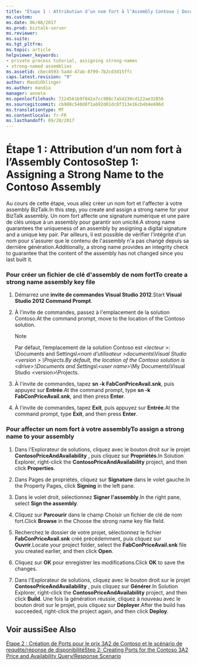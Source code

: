 ```yaml
---
title: "Étape 1 : Attribution d’un nom fort à l’Assembly Contoso | Documents Microsoft"
ms.custom: 
ms.date: 06/08/2017
ms.prod: biztalk-server
ms.reviewer: 
ms.suite: 
ms.tgt_pltfrm: 
ms.topic: article
helpviewer_keywords:
- private process tutorial, assigning strong-names
- strong-named assemblies
ms.assetid: c8ec4593-5a4d-47ab-8799-7b2cd3d15ffc
caps.latest.revision: "9"
author: MandiOhlinger
ms.author: mandia
manager: anneta
ms.openlocfilehash: 7124561b9f842a7cc980c7a54230cd122ae32856
ms.sourcegitcommit: cb908c540d8f1a692d01dc8f313e16cb4b4e696d
ms.translationtype: MT
ms.contentlocale: fr-FR
ms.lasthandoff: 09/20/2017
---
```

# <a name="step-1-assigning-a-strong-name-to-the-contoso-assembly"></a><span data-ttu-id="ee9d5-102">Étape 1 : Attribution d’un nom fort à l’Assembly Contoso</span><span class="sxs-lookup"><span data-stu-id="ee9d5-102">Step 1: Assigning a Strong Name to the Contoso Assembly</span></span>
<span data-ttu-id="ee9d5-103">Au cours de cette étape, vous allez créer un nom fort et l'affecter à votre assembly BizTalk.</span><span class="sxs-lookup"><span data-stu-id="ee9d5-103">In this step, you create and assign a strong name for your BizTalk assembly.</span></span> <span data-ttu-id="ee9d5-104">Un nom fort affecte une signature numérique et une paire de clés unique à un assembly pour garantir son unicité.</span><span class="sxs-lookup"><span data-stu-id="ee9d5-104">A strong name guarantees the uniqueness of an assembly by assigning a digital signature and a unique key pair.</span></span> <span data-ttu-id="ee9d5-105">Par ailleurs, il est possible de vérifier l'intégrité d'un nom pour s'assurer que le contenu de l'assembly n'a pas changé depuis sa dernière génération.</span><span class="sxs-lookup"><span data-stu-id="ee9d5-105">Additionally, a strong name provides an integrity check to guarantee that the content of the assembly has not changed since you last built it.</span></span>  
  
### <a name="to-create-a-strong-name-assembly-key-file"></a><span data-ttu-id="ee9d5-106">Pour créer un fichier de clé d'assembly de nom fort</span><span class="sxs-lookup"><span data-stu-id="ee9d5-106">To create a strong name assembly key file</span></span>  
  
1.  <span data-ttu-id="ee9d5-107">Démarrez une **invite de commandes Visual Studio 2012**.</span><span class="sxs-lookup"><span data-stu-id="ee9d5-107">Start **Visual Studio 2012 Command Prompt**.</span></span>  
  
2.  <span data-ttu-id="ee9d5-108">À l'invite de commandes, passez à l'emplacement de la solution Contoso.</span><span class="sxs-lookup"><span data-stu-id="ee9d5-108">At the command prompt, move to the location of the Contoso solution.</span></span>  
  
    > [!NOTE]
    >  <span data-ttu-id="ee9d5-109">Par défaut, l’emplacement de la solution Contoso est  *\<lecteur >*: \Documents and Settings\\*\<nom d’utilisateur >*documents\Visual Studio \<version > \Projects.</span><span class="sxs-lookup"><span data-stu-id="ee9d5-109">By default, the location of the Contoso solution is *\<drive>*:\Documents and Settings\\*\<user name>*\My Documents\Visual Studio \<version>\Projects.</span></span>  
  
3.  <span data-ttu-id="ee9d5-110">À l'invite de commandes, tapez **sn -k FabConPriceAvail.snk**, puis appuyez sur **Entrée**.</span><span class="sxs-lookup"><span data-stu-id="ee9d5-110">At the command prompt, type **sn -k FabConPriceAvail.snk**, and then press **Enter**.</span></span>  
  
4.  <span data-ttu-id="ee9d5-111">À l'invite de commandes, tapez **Exit**, puis appuyez sur **Entrée**.</span><span class="sxs-lookup"><span data-stu-id="ee9d5-111">At the command prompt, type **Exit**, and then press **Enter**.</span></span>  
  
### <a name="to-assign-a-strong-name-to-your-assembly"></a><span data-ttu-id="ee9d5-112">Pour affecter un nom fort à votre assembly</span><span class="sxs-lookup"><span data-stu-id="ee9d5-112">To assign a strong name to your assembly</span></span>  
  
1.  <span data-ttu-id="ee9d5-113">Dans l'Explorateur de solutions, cliquez avec le bouton droit sur le projet **ContosoPriceAndAvailability** , puis cliquez sur **Propriétés**.</span><span class="sxs-lookup"><span data-stu-id="ee9d5-113">In Solution Explorer, right-click the **ContosoPriceAndAvailability** project, and then click **Properties**.</span></span>  
  
2.  <span data-ttu-id="ee9d5-114">Dans Pages de propriétés, cliquez sur **Signature** dans le volet gauche.</span><span class="sxs-lookup"><span data-stu-id="ee9d5-114">In the Property Pages, click **Signing** in the left pane.</span></span>  
  
3.  <span data-ttu-id="ee9d5-115">Dans le volet droit, sélectionnez **Signer l'assembly**.</span><span class="sxs-lookup"><span data-stu-id="ee9d5-115">In the right pane, select **Sign the assembly**.</span></span>  
  
4.  <span data-ttu-id="ee9d5-116">Cliquez sur **Parcourir** dans le champ Choisir un fichier de clé de nom fort.</span><span class="sxs-lookup"><span data-stu-id="ee9d5-116">Click **Browse** in the Choose the strong name key file field.</span></span>  
  
5.  <span data-ttu-id="ee9d5-117">Recherchez le dossier de votre projet, sélectionnez le fichier **FabConPriceAvail.snk** créé précédemment, puis cliquez sur **Ouvrir**.</span><span class="sxs-lookup"><span data-stu-id="ee9d5-117">Locate your project folder, select the **FabConPriceAvail.snk** file you created earlier, and then click **Open**.</span></span>  
  
6.  <span data-ttu-id="ee9d5-118">Cliquez sur **OK** pour enregistrer les modifications.</span><span class="sxs-lookup"><span data-stu-id="ee9d5-118">Click **OK** to save the changes.</span></span>  
  
7.  <span data-ttu-id="ee9d5-119">Dans l'Explorateur de solutions, cliquez avec le bouton droit sur le projet **ContosoPriceAndAvailability** , puis cliquez sur **Générer**.</span><span class="sxs-lookup"><span data-stu-id="ee9d5-119">In Solution Explorer, right-click the **ContosoPriceAndAvailability** project, and then click **Build**.</span></span> <span data-ttu-id="ee9d5-120">Une fois la génération réussie, cliquez à nouveau avec le bouton droit sur le projet, puis cliquez sur **Déployer**.</span><span class="sxs-lookup"><span data-stu-id="ee9d5-120">After the build has succeeded, right-click the project again, and then click **Deploy**.</span></span>  
  
## <a name="see-also"></a><span data-ttu-id="ee9d5-121">Voir aussi</span><span class="sxs-lookup"><span data-stu-id="ee9d5-121">See Also</span></span>  
 [<span data-ttu-id="ee9d5-122">Étape 2 : Création de Ports pour le prix 3A2 de Contoso et le scénario de requête/réponse de disponibilité</span><span class="sxs-lookup"><span data-stu-id="ee9d5-122">Step 2: Creating Ports for the Contoso 3A2 Price and Availability Query/Response Scenario</span></span>](step-2-create-ports-for-contoso-3a2-price-and-availability-query.md)